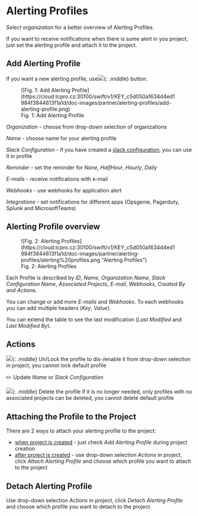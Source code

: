 
# **Alerting Profiles**

*Select organization* for a better overview of Alerting Profiles.

If you want to receive notifications when there is some alert in you project, just set the alerting profile and attach it to the project.


## **Add Alerting Profile**

If you want a new alerting profile, use![](https://cloud.tcpro.cz:30100/swift/v1/KEY_c5d050a1634d4ed1984f3844813f1a1d/doc-images/manager/alerting-profiles/add-alerting-profile-btn.png){: .middle} button.

<figure markdown>
  ![Fig. 1: Add Alerting Profile](https://cloud.tcpro.cz:30100/swift/v1/KEY_c5d050a1634d4ed1984f3844813f1a1d/doc-images/partner/alerting-profiles/add-alerting-profile.png)
  <figcaption>Fig. 1: Add Alerting Profile</figcaption>
</figure>

*Organization* - choose from drop-down selection of organizations

*Name* - choose name for your alerting profile

*Slack Configuration* - if you have created a [slack configuration](../slack-configuration), you can use it in profile

*Reminder* - set the reminder for *None*, *HalfHour*, *Hourly*, *Daily*

*E-mails* - receive notifications with e-mail

*Webhooks* - use webhooks for application alert

*Integrations* - set notifications for different apps (Opsgenie, Pagerduty, Splunk and MicrosoftTeams)

## **Alerting Profile overview**

<figure markdown>
  ![Fig. 2: Alerting Profiles](https://cloud.tcpro.cz:30100/swift/v1/KEY_c5d050a1634d4ed1984f3844813f1a1d/doc-images/partner/alerting-profiles/alerting%20profiles.png "Alerting Profiles")
  <figcaption>Fig. 2: Alerting Profiles</figcaption>
</figure>


Each Profile is described by *ID*, *Name*, *Organization Name*, *Slack Configuration Name*, *Associated Projects*, *E-mail*, *Webhooks*, *Created By and Actions*.

You can change or add more *E-mails* and *Webhooks*. To each webhooks you can add multiple headers (*Key*, *Value*).

You can extend the table to see the last modification (*Last Modified* and *Last Modified By*).

## **Actions**

![](https://cloud.tcpro.cz:30100/swift/v1/KEY_c5d050a1634d4ed1984f3844813f1a1d/doc-images/icons/lock.png){: .middle} Un/Lock the profile to dis-/enable it from drop-down selection in project, you cannot lock default profile

:pencil2: Update *Name* or *Slack Configuration*

![](https://cloud.tcpro.cz:30100/swift/v1/KEY_c5d050a1634d4ed1984f3844813f1a1d/doc-images/icons/delete.png){: .middle} Delete the profile if it is no longer needed, only profiles with no associated projects can be deleted,  you cannot delete default profile


## **Attaching the Profile to the Project**

There are 2 ways to attach your alerting profile to the project:

* [when project is created](../projects/creating-a-new-project) - just check *Add Alerting Profile* during project creation
* [after project is created](../projects/project-details-k8s/#attachdetach-alerting-profile) - use drop-down selection *Actions* in project, click *Attach Alerting Profile* and choose which profile you want to attach to the project


## **Detach Alerting Profile**

Use drop-down selection *Actions* in project, click *Detach Alerting Profile* and choose which profile you want to detach to the project.
